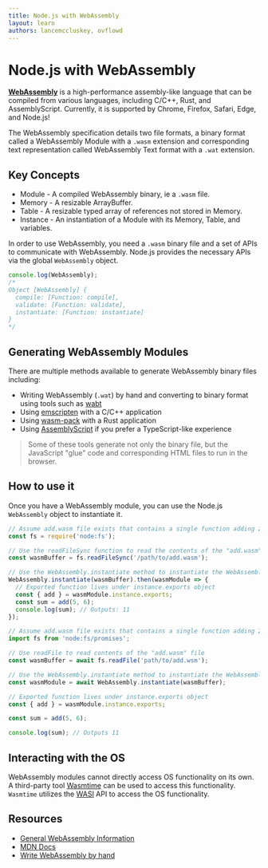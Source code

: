 ```yaml
---
title: Node.js with WebAssembly
layout: learn
authors: lancemccluskey, ovflowd
---
```


# Node.js with WebAssembly

**[WebAssembly](https://webassembly.org)** is a high-performance assembly-like language that can be compiled from various languages, including C/C++, Rust, and AssemblyScript. Currently, it is supported by Chrome, Firefox, Safari, Edge, and Node.js!

The WebAssembly specification details two file formats, a binary format called a WebAssembly Module with a `.wasm` extension and corresponding text representation called WebAssembly Text format with a `.wat` extension.

## Key Concepts

- Module - A compiled WebAssembly binary, ie a `.wasm` file.
- Memory - A resizable ArrayBuffer.
- Table - A resizable typed array of references not stored in Memory.
- Instance - An instantiation of a Module with its Memory, Table, and variables.

In order to use WebAssembly, you need a `.wasm` binary file and a set of APIs to communicate with WebAssembly. Node.js provides the necessary APIs via the global `WebAssembly` object.

```js
console.log(WebAssembly);
/*
Object [WebAssembly] {
  compile: [Function: compile],
  validate: [Function: validate],
  instantiate: [Function: instantiate]
}
*/
```

## Generating WebAssembly Modules

There are multiple methods available to generate WebAssembly binary files including:

- Writing WebAssembly (`.wat`) by hand and converting to binary format using tools such as [wabt](https://github.com/webassembly/wabt)
- Using [emscripten](https://emscripten.org/) with a C/C++ application
- Using [wasm-pack](https://rustwasm.github.io/wasm-pack/book/) with a Rust application
- Using [AssemblyScript](https://www.assemblyscript.org/) if you prefer a TypeScript-like experience

> Some of these tools generate not only the binary file, but the JavaScript "glue" code and corresponding HTML files to run in the browser.

## How to use it

Once you have a WebAssembly module, you can use the Node.js `WebAssembly` object to instantiate it.

```js
// Assume add.wasm file exists that contains a single function adding 2 provided arguments
const fs = require('node:fs');

// Use the readFileSync function to read the contents of the "add.wasm" file
const wasmBuffer = fs.readFileSync('/path/to/add.wasm');

// Use the WebAssembly.instantiate method to instantiate the WebAssembly module
WebAssembly.instantiate(wasmBuffer).then(wasmModule => {
  // Exported function lives under instance.exports object
  const { add } = wasmModule.instance.exports;
  const sum = add(5, 6);
  console.log(sum); // Outputs: 11
});
```

```mjs
// Assume add.wasm file exists that contains a single function adding 2 provided arguments
import fs from 'node:fs/promises';

// Use readFile to read contents of the "add.wasm" file
const wasmBuffer = await fs.readFile('path/to/add.wsm');

// Use the WebAssembly.instantiate method to instantiate the WebAssembly module
const wasmModule = await WebAssembly.instantiate(wasmBuffer);

// Exported function lives under instance.exports object
const { add } = wasmModule.instance.exports;

const sum = add(5, 6);

console.log(sum); // Outputs 11
```

## Interacting with the OS

WebAssembly modules cannot directly access OS functionality on its own. A third-party tool [Wasmtime](https://docs.wasmtime.dev/) can be used to access this functionality. `Wasmtime` utilizes the [WASI](https://wasi.dev/) API to access the OS functionality.

## Resources

- [General WebAssembly Information](https://webassembly.org/)
- [MDN Docs](https://developer.mozilla.org/en-US/docs/WebAssembly)
- [Write WebAssembly by hand](https://webassembly.github.io/spec/core/text/index.html)